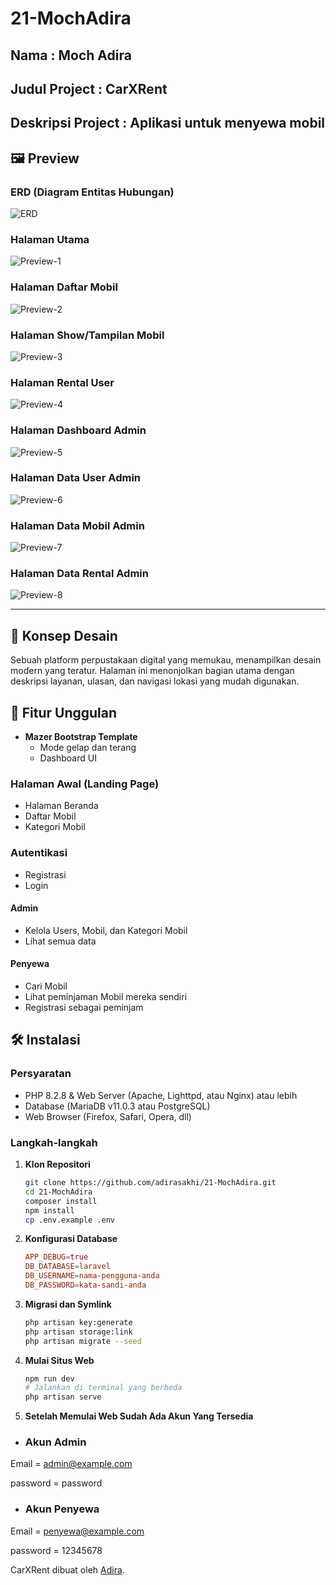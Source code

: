 # 21-MochAdira
## Nama : Moch Adira
## Judul Project : CarXRent
## Deskripsi Project : Aplikasi untuk menyewa mobil
## 🖼️ Preview

### ERD (Diagram Entitas Hubungan)

![ERD](https://github.com/adirasakhi/21-MochAdira/blob/main/erd.png)

### Halaman Utama

![Preview-1](https://github.com/adirasakhi/21-MochAdira/blob/main/preview-1.png?raw=true)

### Halaman Daftar Mobil

![Preview-2](https://github.com/adirasakhi/21-MochAdira/blob/main/preview-2.png?raw=true)

### Halaman Show/Tampilan Mobil

![Preview-3](https://github.com/adirasakhi/21-MochAdira/blob/main/preview-3.png?raw=true)

### Halaman Rental User

![Preview-4](https://github.com/adirasakhi/21-MochAdira/blob/main/preview-4.png?raw=true)

### Halaman Dashboard Admin

![Preview-5](https://github.com/adirasakhi/21-MochAdira/blob/main/preview-5.png?raw=true)

### Halaman Data User Admin

![Preview-6](https://github.com/adirasakhi/21-MochAdira/blob/main/preview-6.png?raw=true)

### Halaman Data Mobil Admin

![Preview-7](https://github.com/adirasakhi/21-MochAdira/blob/main/preview-7.png?raw=true)

### Halaman Data Rental Admin

![Preview-8](https://github.com/adirasakhi/21-MochAdira/blob/main/preview-8.png?raw=true)

---

## 🎨 Konsep Desain

Sebuah platform perpustakaan digital yang memukau, menampilkan desain modern yang teratur. Halaman ini menonjolkan bagian utama dengan deskripsi layanan, ulasan, dan navigasi lokasi yang mudah digunakan.

## 🚀 Fitur Unggulan

- **Mazer Bootstrap Template**
  - Mode gelap dan terang
  - Dashboard UI

### Halaman Awal (Landing Page)

- Halaman Beranda
- Daftar Mobil
- Kategori Mobil

### Autentikasi

- Registrasi
- Login


#### Admin

- Kelola Users, Mobil, dan Kategori Mobil
- Lihat semua data

#### Penyewa

- Cari Mobil
- Lihat peminjaman Mobil mereka sendiri
- Registrasi sebagai peminjam


## 🛠️ Instalasi

### Persyaratan

- PHP 8.2.8 & Web Server (Apache, Lighttpd, atau Nginx) atau lebih
- Database (MariaDB v11.0.3 atau PostgreSQL)
- Web Browser (Firefox, Safari, Opera, dll)

### Langkah-langkah

1. **Klon Repositori**

    ```bash
    git clone https://github.com/adirasakhi/21-MochAdira.git
    cd 21-MochAdira
    composer install
    npm install
    cp .env.example .env
    ```

2. **Konfigurasi Database**

    ```conf
    APP_DEBUG=true
    DB_DATABASE=laravel
    DB_USERNAME=nama-pengguna-anda
    DB_PASSWORD=kata-sandi-anda
    ```

3. **Migrasi dan Symlink**

    ```bash
    php artisan key:generate
    php artisan storage:link
    php artisan migrate --seed
    ```

4. **Mulai Situs Web**

    ```bash
    npm run dev
    # Jalankan di terminal yang berbeda
    php artisan serve
    ```

4. **Setelah Memulai Web Sudah Ada Akun Yang Tersedia**
- ### Akun Admin
Email = admin@example.com

password = password

- ### Akun Penyewa

Email = penyewa@example.com

password = 12345678

CarXRent dibuat oleh [Adira](https://instagram.com/adrshki_/).
